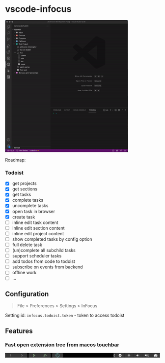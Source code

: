 # vscode-infocus 

<img src="media/features/common.gif" width="400" >

Roadmap:
### Todoist
- [x] get projects
- [x] get sections
- [x] get tasks
- [x] complete tasks
- [x] uncomplete tasks
- [x] open task in browser
- [x] create task
- [ ] inline edit task content
- [ ] inline edit section content
- [ ] inline edit project content
- [ ] show completed tasks by config option
- [ ] full delete task
- [ ] (un)complete all subchild tasks
- [ ] support scheduler tasks
- [ ] add todos from code to todoist
- [ ] subscribe on events from backend
- [ ] offline work
- [ ] ...

<!-- ### Notion
### Google Keep
### Any\.do -->



## Configuration


> File > Preferences > Settings > InFocus

Setting id: `infocus.todoist.token` - token to access todoist

## Features

### Fast open extension tree from macos touchbar

![touchbar](media/features/touchbar.png "Screenshot of Todoist projects")

